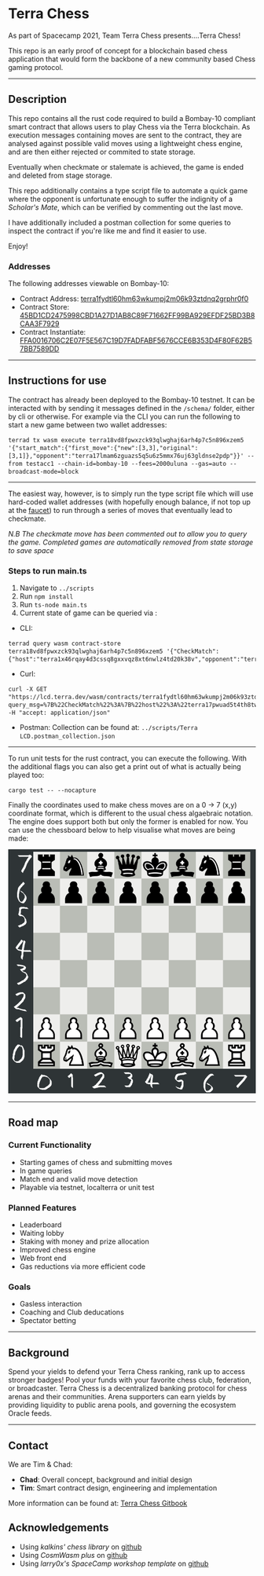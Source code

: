 # Terra Chess

As part of Spacecamp 2021, Team Terra Chess presents....Terra Chess!

This repo is an early proof of concept for a blockchain based chess application that would form the backbone of a new community based Chess gaming protocol. 

-------------------------------
## Description

This repo contains all the rust code required to build a Bombay-10 compliant smart contract that allows users to play Chess via the Terra blockchain. 
As execution messages containing moves are sent to the contract, they are analysed against possible valid moves using a lightweight chess engine, and are then either rejected or commited to state storage. 

Eventually when checkmate or stalemate is achieved, the game is ended and deleted from stage storage.

This repo additionally contains a type script file to automate a quick game where the opponent is unfortunate enough to suffer the indignity of a *Scholar's Mate*, which can be verified by commenting out the last move.

I have additionally included a postman collection for some queries to inspect the contract if you're like me and find it easier to use.

Enjoy!

### Addresses

The following addresses viewable on Bombay-10:
- Contract Address: [terra1fydtl60hm63wkumpj2m06k93ztdnq2grphr0f0](https://finder.terra.money/bombay-10/address/terra1fydtl60hm63wkumpj2m06k93ztdnq2grphr0f0)
- Contract Store: [45BD1CD2475998CBD1A27D1AB8C89F71662FF99BA929EFDF25BD3B8CAA3F7929](https://finder.terra.money/bombay-10/tx/45BD1CD2475998CBD1A27D1AB8C89F71662FF99BA929EFDF25BD3B8CAA3F7929)
- Contract Instantiate: [FFA0016706C2E07F5E567C19D7FADFABF5676CCE6B353D4F80F62B57BB7589DD](https://finder.terra.money/bombay-10/tx/FFA0016706C2E07F5E567C19D7FADFABF5676CCE6B353D4F80F62B57BB7589DD)

-------------------------------

## Instructions for use

The contract has already been deployed to the Bombay-10 testnet. It can be interacted with by sending it messages defined in the `/schema/` folder, either by cli or otherwise. For example via the CLI you can run the following to start a new game between two wallet addresses:
```
terrad tx wasm execute terra18vd8fpwxzck93qlwghaj6arh4p7c5n896xzem5 '{"start_match":{"first_move":{"new":[3,3],"original":[3,1]},"opponent":"terra17lmam6zguazs5q5u6z5mmx76uj63gldnse2pdp"}}' --from testacc1 --chain-id=bombay-10 --fees=2000uluna --gas=auto --broadcast-mode=block
```
-------------------------------
The easiest way, however, is to simply run the type script file which will use hard-coded wallet addresses (with hopefully enough balance, if not top up at the [faucet](https://faucet.terra.money/)) to run through a series of moves that eventually lead to checkmate. 

*N.B The checkmate move has been commented out to allow you to query the game. Completed games are automatically removed from state storage to save space*

### Steps to run main.ts
1. Navigate to `../scripts`
2. Run `npm install`
3. Run `ts-node main.ts`
4. Current state of game can be queried via :
- CLI: 
``` 
terrad query wasm contract-store terra18vd8fpwxzck93qlwghaj6arh4p7c5n896xzem5 '{"CheckMatch":{"host":"terra1x46rqay4d3cssq8gxxvqz8xt6nwlz4td20k38v","opponent":"terra17lmam6zguazs5q5u6z5mmx76uj63gldnse2pdp"}}'
```
- Curl:
```
curl -X GET "https://lcd.terra.dev/wasm/contracts/terra1fydtl60hm63wkumpj2m06k93ztdnq2grphr0f0/store?query_msg=%7B%22CheckMatch%22%3A%7B%22host%22%3A%22terra17pwuad5t4th8tw39kyuwmcujty2mceevu6f7rf%22%2C%22opponent%22%3A%22terra1gqwlwpuaj9s9ncu2t88387zdr2z2a7zdm9c205%22%7D%7D" -H "accept: application/json"
```
- Postman: Collection can be found at: `../scripts/Terra LCD.postman_collection.json`
-------------------------------
To run unit tests for the rust contract, you can execute the following. With the additional flags you can also get a print out of what is actually being played too:
```
cargo test -- --nocapture
```
Finally the coordinates used to make chess moves are on a 0 -> 7 (x,y) coordinate format, which is different to the usual chess algaebraic notation. The engine does support both but only the former is enabled for now. You can use the chessboard below to help visualise what moves are being made:

![](ChessBoard_new.png)

----------------------------------------------


## Road map
### **Current Functionality**
* Starting games of chess and submitting moves
* In game queries
* Match end and valid move detection
* Playable via testnet, localterra or unit test

### **Planned Features**
* Leaderboard 
* Waiting lobby
* Staking with money and prize allocation
* Improved chess engine
* Web front end
* Gas reductions via more efficient code

### **Goals**
* Gasless interaction
* Coaching and Club deducations
* Spectator betting 

----------------------------------------------

## Background

Spend your yields to defend your Terra Chess ranking, rank up to access stronger badges!
Pool your funds with your favorite chess club, federation, or broadcaster.
Terra Chess is a decentralized banking protocol for chess arenas and their communities. Arena supporters can earn yields by providing liquidity to public arena pools, and governing the ecosystem Oracle feeds. 

----------------------------------------------

## Contact 

We are Tim & Chad:
 - **Chad**: Overall concept, background and initial design
 - **Tim**: Smart contract design, engineering and implementation

More information can be found at: [Terra Chess Gitbook](https://11chadambrose.gitbook.io/terra-chess/) 

## Acknowledgements
- Using *kalkins' chess library* on [github](https://github.com/kalkins/rust_chess) 
- Using *CosmWasm plus* on [github](https://github.com/CosmWasm/cw-plus)
- Using *larry0x's SpaceCamp workshop template* on [github](https://github.com/larry0x/spacecamp-2021-workshop)

